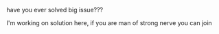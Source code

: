 have you ever solved big issue???

I'm working on solution here, if you are man of strong nerve you can join 
